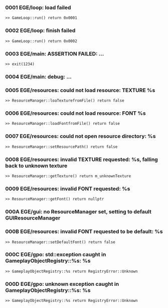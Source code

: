 ### 0001 EGE/loop: load failed
	>> GameLoop::run() return 0x0001
### 0002 EGE/loop: finish failed
	>> GameLoop::run() return 0x0002
### 0003 EGE/main: ASSERTION FAILED: ...
	>> exit(1234)
### 0004 EGE/main: debug: ...
### 0005 EGE/resources: could not load resource: TEXTURE %s
	>> ResourceManager::loaTexturefromFile() return false
### 0006 EGE/resources: could not load resource: FONT %s
	>> ResourceManager::loadFontfromFile() return false
### 0007 EGE/resources: could not open resource directory: %s
	>> ResourceManager::setResourcePath() return false
### 0008 EGE/resources: invalid TEXTURE requested: %s, falling back to unknown texture
	>> ResourceManager::getTexture() return m_unknownTexture
### 0009 EGE/resources: invalid FONT requested: %s
	>> ResourceManager::getFont() return nullptr
### 000A EGE/gui: no ResourceManager set, setting to default GUIResourceManager
### 000B EGE/resources: invalid FONT requested to be default: %s
	>> ResourceManager::setDefaultFont() return false
### 000C EGE/gpo: std::exception caught in GameplayObjectRegistry::%s: %s
	>> GameplayObjectRegistry::%s return RegistryError::Unknown
### 000D EGE/gpo: unknown exception caught in GameplayObjectRegistry::%s: %s
	>> GameplayObjectRegistry::%s return RegistryError::Unknown
